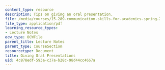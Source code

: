 ```yaml
---
content_type: resource
description: Tips on giving an oral presentation.
file: /media/courses/15-289-communication-skills-for-academics-spring-2002/4c878edf593ac37ab28c98d44cc4667a_289presentation.pdf
file_type: application/pdf
learning_resource_types:
- Lecture Notes
ocw_type: OCWFile
parent_title: Lecture Notes
parent_type: CourseSection
resourcetype: Document
title: Giving Oral Presentations
uid: 4c878edf-593a-c37a-b28c-98d44cc4667a
---
```

